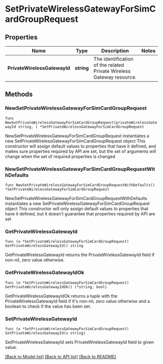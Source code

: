 # SetPrivateWirelessGatewayForSimCardGroupRequest

## Properties

Name | Type | Description | Notes
------------ | ------------- | ------------- | -------------
**PrivateWirelessGatewayId** | **string** | The identification of the related Private Wireless Gateway resource. | 

## Methods

### NewSetPrivateWirelessGatewayForSimCardGroupRequest

`func NewSetPrivateWirelessGatewayForSimCardGroupRequest(privateWirelessGatewayId string, ) *SetPrivateWirelessGatewayForSimCardGroupRequest`

NewSetPrivateWirelessGatewayForSimCardGroupRequest instantiates a new SetPrivateWirelessGatewayForSimCardGroupRequest object
This constructor will assign default values to properties that have it defined,
and makes sure properties required by API are set, but the set of arguments
will change when the set of required properties is changed

### NewSetPrivateWirelessGatewayForSimCardGroupRequestWithDefaults

`func NewSetPrivateWirelessGatewayForSimCardGroupRequestWithDefaults() *SetPrivateWirelessGatewayForSimCardGroupRequest`

NewSetPrivateWirelessGatewayForSimCardGroupRequestWithDefaults instantiates a new SetPrivateWirelessGatewayForSimCardGroupRequest object
This constructor will only assign default values to properties that have it defined,
but it doesn't guarantee that properties required by API are set

### GetPrivateWirelessGatewayId

`func (o *SetPrivateWirelessGatewayForSimCardGroupRequest) GetPrivateWirelessGatewayId() string`

GetPrivateWirelessGatewayId returns the PrivateWirelessGatewayId field if non-nil, zero value otherwise.

### GetPrivateWirelessGatewayIdOk

`func (o *SetPrivateWirelessGatewayForSimCardGroupRequest) GetPrivateWirelessGatewayIdOk() (*string, bool)`

GetPrivateWirelessGatewayIdOk returns a tuple with the PrivateWirelessGatewayId field if it's non-nil, zero value otherwise
and a boolean to check if the value has been set.

### SetPrivateWirelessGatewayId

`func (o *SetPrivateWirelessGatewayForSimCardGroupRequest) SetPrivateWirelessGatewayId(v string)`

SetPrivateWirelessGatewayId sets PrivateWirelessGatewayId field to given value.



[[Back to Model list]](../README.md#documentation-for-models) [[Back to API list]](../README.md#documentation-for-api-endpoints) [[Back to README]](../README.md)


